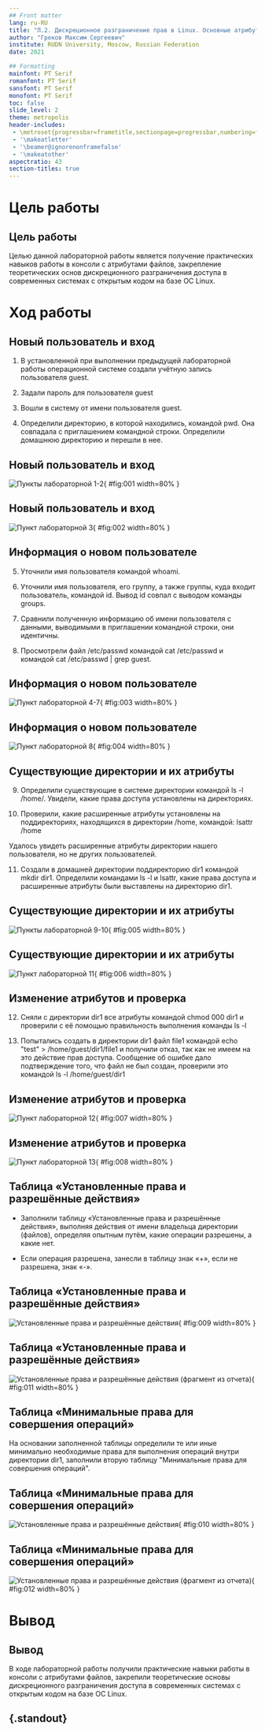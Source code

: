 ```yaml
---
## Front matter
lang: ru-RU
title: "Л.2. Дискреционное разграничение прав в Linux. Основные атрибуты"
author: "Греков Максим Сергеевич"
institute: RUDN University, Moscow, Russian Federation
date: 2021

## Formatting
mainfont: PT Serif
romanfont: PT Serif
sansfont: PT Serif
monofont: PT Serif
toc: false
slide_level: 2
theme: metropolis
header-includes: 
 - \metroset{progressbar=frametitle,sectionpage=progressbar,numbering=fraction}
 - '\makeatletter'
 - '\beamer@ignorenonframefalse'
 - '\makeatother'
aspectratio: 43
section-titles: true
---
```


# Цель работы

## Цель работы

Целью данной лабораторной работы является получение практических навыков работы в консоли с атрибутами файлов, закрепление теоретических основ дискреционного разграничения доступа в современных системах с открытым кодом на базе ОС Linux.

# Ход работы 

## Новый пользователь и вход

1. В установленной при выполнении предыдущей лабораторной работы операционной системе создали учётную запись пользователя guest.

2. Задали пароль для пользователя guest

3. Вошли в систему от имени пользователя guest.

4. Определили директорию, в которой находились, командой pwd. Она совпадала с приглашением командной строки. Определили домашнюю директорию и перешли в нее.

## Новый пользователь и вход

![Пункты лабораторной 1-2](image/1.png){ #fig:001 width=80% }

## Новый пользователь и вход 

![Пункт лабораторной 3](image/2.png){ #fig:002 width=80% }

## Информация о новом пользователе

5. Уточнили имя пользователя командой whoami.

6. Уточнили имя пользователя, его группу, а также группы, куда входит пользователь, командой id. Вывод id совпал с выводом команды groups.

7. Сравнили полученную информацию об имени пользователя с данными, выводимыми в приглашении командной строки, они идентичны.

8. Просмотрели файл /etc/passwd командой cat /etc/passwd и командой cat /etc/passwd | grep guest.

## Информация о новом пользователе

![Пункт лабораторной 4-7](image/3.png){ #fig:003 width=80% }

## Информация о новом пользователе

![Пункт лабораторной 8](image/4.png){ #fig:004 width=80% }

## Существующие директории и их атрибуты

9. Определили существующие в системе директории командой ls -l /home/. Увидели, какие права доступа установлены на директориях. 

10. Проверили, какие расширенные атрибуты установлены на поддиректориях, находящихся в директории /home, командой: lsattr /home

Удалось увидеть расширенные атрибуты директории нашего пользователя, но не других пользователей.

11. Создали в домашней директории поддиректорию dir1 командой mkdir dir1. Определили командами ls -l и lsattr, какие права доступа и расширенные атрибуты были выставлены на директорию dir1.

## Существующие директории и их атрибуты

![Пункты лабораторной 9-10](image/5.png){ #fig:005 width=80% }

## Существующие директории и их атрибуты

![Пункт лабораторной 11](image/6.png){ #fig:006 width=80% }

## Изменение атрибутов и проверка

12. Сняли с директории dir1 все атрибуты командой chmod 000 dir1 и проверили с её помощью правильность выполнения команды ls -l

13. Попытались создать в директории dir1 файл file1 командой echo "test" > /home/guest/dir1/file1 и получили отказ, так как не имеем на это действие прав доступа. Сообщение об ошибке дало подтверждение того, что файл не был создан, проверили это командой ls -l /home/guest/dir1

## Изменение атрибутов и проверка

![Пункт лабораторной 12](image/7.png){ #fig:007 width=80% }

## Изменение атрибутов и проверка

![Пункт лабораторной 13](image/8.png){ #fig:008 width=80% }

## Таблица «Установленные права и разрешённые действия»

- Заполнили таблицу «Установленные права и разрешённые действия», выполняя действия от имени владельца директории (файлов), определяя опытным путём, какие операции разрешены, а какие нет.

- Если операция разрешена, занесли в таблицу знак «+», если не разрешена, знак «-».

## Таблица «Установленные права и разрешённые действия»

![Установленные права и разрешённые действия](image/9.png){ #fig:009 width=80% }

## Таблица «Установленные права и разрешённые действия»

![Установленные права и разрешённые действия (фрагмент из отчета)](image/11.png){ #fig:011 width=80% }

## Таблица «Минимальные права для совершения операций»

На основании заполненной таблицы определили те или иные минимально необходимые права для выполнения операций внутри директории dir1, заполнили вторую таблицу "Минимальные права для совершения операций".

## Таблица «Минимальные права для совершения операций»

![Установленные права и разрешённые действия](image/10.png){ #fig:010 width=80% }

## Таблица «Минимальные права для совершения операций»

![Установленные права и разрешённые действия (фрагмент из отчета)](image/12.png){ #fig:012 width=80% }

# Вывод

## Вывод

В ходе лабораторной работы получили практические навыки работы в консоли с атрибутами файлов, закрепили теоретические основы дискреционного разграничения доступа в современных системах с открытым кодом на базе ОС Linux.

## {.standout}